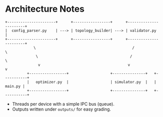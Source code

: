 # Architecture Notes

```
+----------------------+      +-----------------+      +-----------------------+
|  config_parser.py    | ---> | topology_builder| ---> | validator.py          |
+----------------------+      +-----------------+      +-----------------------+
             \                                            /           \
              \                                          /             \
               v                                        v               v
          +-----------------+                   +---------------+   +-----------+
          |   optimizer.py  |                   | simulator.py  |   |  main.py |
          +-----------------+                   +---------------+   +-----------+
```

- Threads per device with a simple IPC bus (queue). 
- Outputs written under `outputs/` for easy grading.
